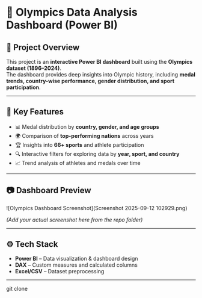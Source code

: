 # 🏅 Olympics Data Analysis Dashboard (Power BI)

## 📌 Project Overview
This project is an **interactive Power BI dashboard** built using the **Olympics dataset (1896–2024)**.  
The dashboard provides deep insights into Olympic history, including **medal trends, country-wise performance, gender distribution, and sport participation**.

---

## 🎯 Key Features
- 📊 Medal distribution by **country, gender, and age groups**  
- 🌍 Comparison of **top-performing nations** across years  
- 🏆 Insights into **66+ sports** and athlete participation  
- 🔍 Interactive filters for exploring data by **year, sport, and country**  
- 📈 Trend analysis of athletes and medals over time  

---

## 📷 Dashboard Preview
![Olympics Dashboard Screenshot](Screenshot 2025-09-12 102929.png)  

*(Add your actual screenshot here from the repo folder)*

---

## ⚙️ Tech Stack
- **Power BI** – Data visualization & dashboard design  
- **DAX** – Custom measures and calculated columns  
- **Excel/CSV** – Dataset preprocessing  

---

   git clone 
